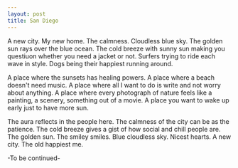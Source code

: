 ```yaml
---
layout: post
title: San Diego
---
```


A new city. My new home. The calmness. Cloudless blue sky. The golden sun rays over the blue ocean. The cold breeze with sunny sun making you questiuon whether you need a jacket or not. Surfers trying to ride each wave in style. Dogs being their happiest running around.

A place where the sunsets has healing powers. A place where a beach doesn't need music. A place where all I want to do is write and not worry about anything. A place where every photograph of nature feels like a painting, a scenery, something out of a movie. A place you want to wake up early just to have more sun. 

The aura reflects in the people here. The calmness of the city can be as the patience. The cold breeze gives a gist of how social and chill people are. The golden sun. The smiley smiles. Blue cloudless sky. Nicest hearts. A new city. The old happiest me.

-To be continued-